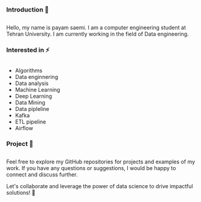 ### Introduction  👋 
## 
Hello, my name is payam saemi.
I am a computer engineering student at Tehran University. I am currently working in the field of Data engineering.

### Interested in ⚡
##
* Algorithms
* Data enginnering
* Data analysis
* Machine Learning
* Deep Learning
* Data Mining
* Data pipleline
* Kafka
* ETL pipeline
* Airflow


### Project 📂
##
Feel free to explore my GitHub repositories for projects and examples of my work. If you have any questions or suggestions, I would be happy to connect and discuss further.

Let's collaborate and leverage the power of data science to drive impactful solutions! 🌟



